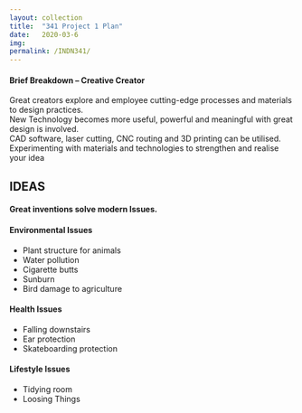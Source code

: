 ```yaml
---
layout: collection
title:  "341 Project 1 Plan"
date:   2020-03-6 
img:
permalink: /INDN341/
---
```

#### Brief Breakdown – Creative Creator 
Great creators explore and employee cutting-edge processes and materials to design practices.    
New Technology becomes more useful, powerful and meaningful with great design is involved.      
CAD software, laser cutting, CNC routing and 3D printing can be utilised.    
Experimenting with materials and technologies to strengthen and realise your idea       


## IDEAS  
#### Great inventions solve modern Issues. 
#### Environmental Issues 
* Plant structure for animals   
* Water pollution   
* Cigarette butts   
* Sunburn   
* Bird damage to agriculture  

#### Health Issues  
* Falling downstairs 
* Ear protection 
* Skateboarding protection  

#### Lifestyle Issues 
* Tidying room 
* Loosing Things 

